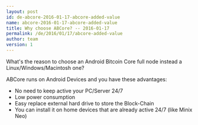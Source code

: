 ```yaml
---
layout: post
id: de-abcore-2016-01-17-abcore-added-value
name: abcore-2016-01-17-abcore-added-value
title: Why choose ABCore? -- 2016-01-17
permalink: /de/2016/01/17/abcore-added-value
author: team
version: 1
---
```

What's the reason to choose an Android Bitcoin Core full node instead a Linux/Windows/Macintosh one?

ABCore runs on Android Devices and you have these advantages:

- No need to keep active your PC/Server 24/7
- Low power consumption
- Easy replace external hard drive to store the Block-Chain
- You can install it on home devices that are already active 24/7 (like Minix Neo)
